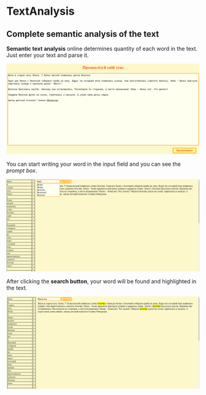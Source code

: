 # TextAnalysis

## Complete semantic analysis of the text

**Semantic text analysis** online determines quantity of each word in the text. Just enter your text and parse it.


![alt text][startpage]


You can start writing your word in the input field and you can see the *prompt box*.


![alt text][word]


After clicking the **search button**, your word will be found and highlighted in the text.


![alt text][scan]


[startpage]: https://github.com/mariayurchenko/TextAnalysis/blob/master/pict/1.png "Start page"
[word]: https://github.com/mariayurchenko/TextAnalysis/blob/master/pict/2.png "Prompt box"
[scan]: https://github.com/mariayurchenko/TextAnalysis/blob/master/pict/3.png "Found underlined words"
